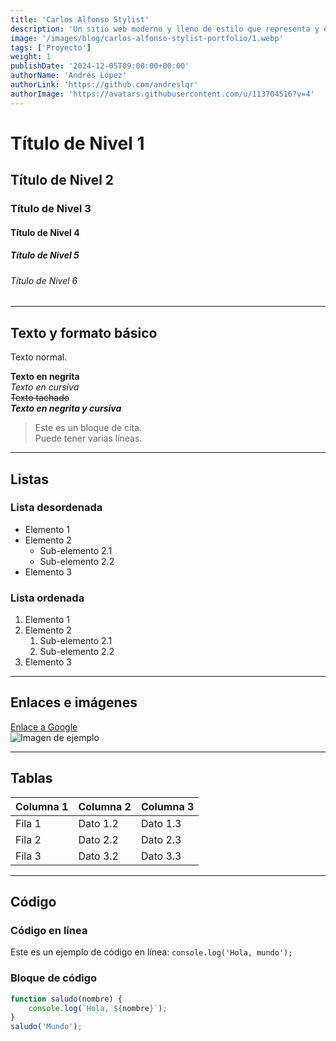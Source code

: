 ```yaml
---
title: 'Carlos Alfonso Stylist'
description: 'Un sitio web moderno y lleno de estilo que representa y enseña lo mejor del buen vestir'
image: '/images/blog/carlos-alfonso-stylist-portfolio/1.webp'
tags: ['Proyecto']
weight: 1
publishDate: '2024-12-05T09:00:00+00:00'
authorName: 'Andrés López'
authorLink: 'https://github.com/andreslqr'
authorImage: 'https://avatars.githubusercontent.com/u/113704516?v=4'
---
```


# Título de Nivel 1
## Título de Nivel 2
### Título de Nivel 3
#### Título de Nivel 4
##### Título de Nivel 5
###### Título de Nivel 6

---

## Texto y formato básico

Texto normal.

**Texto en negrita**  
*Texto en cursiva*  
~~Texto tachado~~  
**_Texto en negrita y cursiva_**  

> Este es un bloque de cita.  
> Puede tener varias líneas.

---

## Listas

### Lista desordenada
- Elemento 1
- Elemento 2
  - Sub-elemento 2.1
  - Sub-elemento 2.2
- Elemento 3

### Lista ordenada
1. Elemento 1
2. Elemento 2
   1. Sub-elemento 2.1
   2. Sub-elemento 2.2
3. Elemento 3

---

## Enlaces e imágenes

[Enlace a Google](https://www.google.com)  
![Imagen de ejemplo](https://via.placeholder.com/150 "Texto alternativo")

---

## Tablas

| Columna 1 | Columna 2 | Columna 3 |
|-----------|-----------|-----------|
| Fila 1    | Dato 1.2  | Dato 1.3  |
| Fila 2    | Dato 2.2  | Dato 2.3  |
| Fila 3    | Dato 3.2  | Dato 3.3  |

---

## Código

### Código en línea
Este es un ejemplo de código en línea: `console.log('Hola, mundo');`

### Bloque de código
```javascript
function saludo(nombre) {
    console.log(`Hola, ${nombre}`);
}
saludo('Mundo');
```
